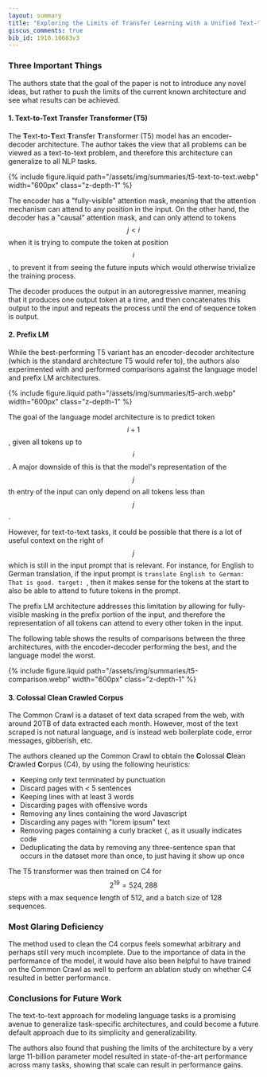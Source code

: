 ```yaml
---
layout: summary
title: "Exploring the Limits of Transfer Learning with a Unified Text-to-Text Transformer"
giscus_comments: true
bib_id: 1910.10683v3
---
```


### Three Important Things

The authors state that the goal of the paper is not to introduce any
novel ideas, but rather to push the limits of the current known architecture
and see what results can be achieved.

#### 1. Text-to-Text Transfer Transformer (T5)

The **T**ext-**t**o-**T**ext **T**ransfer **T**ransformer (T5) model
has an encoder-decoder architecture. The author takes the view
that all problems can be viewed as a text-to-text problem, and
therefore this architecture can generalize to all NLP tasks.

{% include figure.liquid
    path="/assets/img/summaries/t5-text-to-text.webp"
    width="600px"
    class="z-depth-1"
%}

The encoder has a "fully-visible" attention mask, meaning that the attention
mechanism can attend to any position in the input. On the other hand, the
decoder has a "causal" attention mask, and can only attend to tokens $$j < i$$
when it is trying to compute the token at position $$i$$, to prevent it from
seeing the future inputs which would otherwise trivialize the training process.

The decoder produces the output in an autoregressive manner, meaning that it
produces one output token at a time, and then concatenates this output to the
input and repeats the process until the end of sequence token is output.

#### 2. Prefix LM

While the best-performing T5 variant has an encoder-decoder architecture (which
is the standard architecture T5 would refer to), the authors also experimented with
and performed comparisons against the language model and prefix LM architectures.

{% include figure.liquid
    path="/assets/img/summaries/t5-arch.webp"
    width="600px"
    class="z-depth-1"
%}

The goal of the language model architecture is to predict token $$i+1$$, given
all tokens up to $$i$$. A major downside of this is that the model's representation
of the $$j$$th entry of the input can only depend on all tokens less than $$j$$.

However, for text-to-text tasks, it could be possible that there is a lot of useful
context on the right of $$j$$ which is still in the input prompt that is relevant.
For instance, for English to German translation, if the input prompt is
`translate English to German: That is good. target: `, then it makes sense for
the tokens at the start to also be able to attend to future tokens in the prompt.

The prefix LM architecture addresses this limitation by allowing for fully-visible masking
in the prefix portion of the input, and therefore the representation of all tokens
can attend to every other token in the input.

The following table shows the results of comparisons between the three architectures,
with the encoder-decoder performing the best, and the language model the worst.

{% include figure.liquid
    path="/assets/img/summaries/t5-comparison.webp"
    width="600px"
    class="z-depth-1"
%}

#### 3. Colossal Clean Crawled Corpus

The Common Crawl is a dataset of text data scraped from the web, with around
20TB of data extracted each month. However, most of the text scraped is not
natural language, and is instead web boilerplate code, error messages, gibberish, etc.

The authors cleaned up the Common Crawl to obtain the **C**olossal **C**lean
**C**rawled **C**orpus (C4), by using the following heuristics:

- Keeping only text terminated by punctuation
- Discard pages with < 5 sentences
- Keeping lines with at least 3 words
- Discarding pages with offensive words
- Removing any lines containing the word Javascript
- Discarding any pages with "lorem ipsum" text
- Removing pages containing a curly bracket `{`, as it usually indicates code
- Deduplicating the data by removing any three-sentence span that occurs
  in the dataset more than once, to just having it show up once

The T5 transformer was then trained on C4 for $$2^{19} = 524,288$$ steps with a max sequence length of 512,
and a batch size of 128 sequences.

### Most Glaring Deficiency

The method used to clean the C4 corpus feels somewhat arbitrary and perhaps still very much incomplete.
Due to the importance of data in the performance of the model, it would have also been helpful to
have trained on the Common Crawl as well to perform an ablation study on whether C4 resulted in better
performance.

### Conclusions for Future Work

The text-to-text approach for modeling language tasks is a promising avenue to
generalize task-specific architectures, and could become a future default
approach due to its simplicity and generalizability.

The authors also found that pushing the limits of the architecture by a very
large 11-billion parameter model resulted in state-of-the-art performance across
many tasks, showing that scale can result in performance gains.
